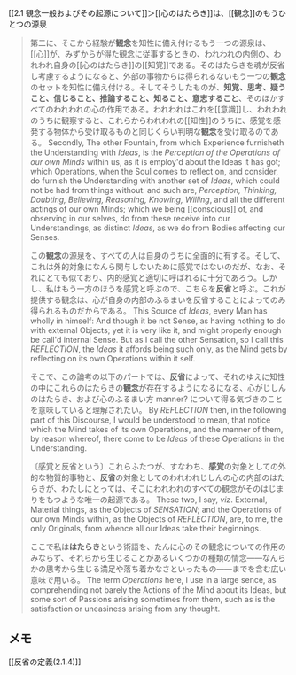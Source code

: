 [[2.1 観念一般およびその起源について]]＞[[心のはたらき]]は、[[観念]]のもうひとつの源泉


> 第二に、そこから経験が**観念**を知性に備え付けるもう一つの源泉は、[[心]]が、みずからが得た観念に従事するときの、われわれの内側の、われわれ自身の[[心のはたらき]]の[[知覚]]である。そのはたらきを魂が反省し考慮するようになると、外部の事物からは得られるないもう一つの**観念**のセットを知性に備え付ける。そしてそうしたものが、**知覚、思考、疑うこと、信じること、推論すること、知ること、意志すること**、そのほかすべてのわれわれの心の作用である。われわれはこれを[[意識]]し、われわれのうちに観察すると、これらからわれわれの[[知性]]のうちに、感覚を感発する物体から受け取るものと同じくらい判明な**観念**を受け取るのである。
> Secondly, The other Fountain, from which Experience furnisheth the Understanding with *Ideas*, is the *Perception of the Operations of our own Minds* within us, as it is employ'd about the Ideas it has got; which Operations, when the Soul comes to reflect on, and consider, do furnish the Understanding with another set of *Ideas*, which could not be had from things without: and such are, *Perception, Thinking, Doubting, Believing, Reasoning, Knowing, Willing*, and all the different actings of our own Minds; which we being [[conscious]] of, and observing in our selves, do from these receive into our Understandings, as distinct *Ideas*, as we do from Bodies affecting our Senses. 
> 
> この**観念**の源泉を、すべての人は自身のうちに全面的に有する。そして、これは外的対象になんら関与しないために感覚ではないのだが、なお、それにとても似ており、内的感覚と適切に呼ばれるに十分であろう。しかし、私はもう一方のほうを感覚と呼ぶので、こちらを**反省**と呼ぶ。これが提供する観念は、心が自身の内部のふるまいを反省することによってのみ得られるものだからである。
> This Source of *Ideas*, every Man has wholly in himself: And though it be not Sense, as having nothing to do with external Objects; yet it is very like it, and might properly enough be call'd internal Sense. But as I call the other Sensation, so I call this *REFLECTION*, the *Ideas* it affords being such only, as the Mind gets by reflecting on its own Operations within it self. 
> 
> そこで、この論考の以下のパートでは、**反省**によって、それのゆえに知性の中にこれらのはたらきの**観念**が存在するようになるになる、心がじしんのはたらき、および心のふるまい方 manner? について得る気づきのことを意味していると理解されたい。
> By *REFLECTION* then, in the following part of this Discourse, I would be understood to mean, that notice which the Mind takes of its own Operations, and the manner of them, by reason whereof, there come to be *Ideas* of these Operations in the Understanding. 
> 
> 〔感覚と反省という〕これらふたつが、すなわち、**感覚**の対象としての外的な物質的事物と、**反省**の対象としてのわれわれじしんの心の内部のはたらきが、わたしにとっては、そこにわれわれのすべての観念がそのはじまりをもつような唯一の起源である。
> These two, I say, *viz*. External, Material things, as the Objects of *SENSATION*; and the Operations of our own Minds within, as the Objects of *REFLECTION*, are, to me, the only Originals, from whence all our Ideas take their beginnings. 
> 
> ここで私は**はたらき**という術語を、たんに心のその観念についての作用のみならず、それらから生じることがあるいくつかの種類の情念——なんらかの思考から生じる満足や落ち着かなさといったもの——までを含む広い意味で用いる。
> The term *Operations* here, I use in a large sence, as comprehending not barely the Actions of the Mind about its Ideas, but some sort of Passions arising sometimes from them, such as is the satisfaction or uneasiness arising from any thought.

## メモ







[[反省の定義(2.1.4)]]